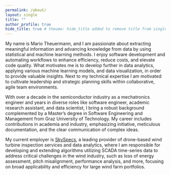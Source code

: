 ```yaml
---
permalink: /about/
layout: single
title: ""
author_profile: true
hide_title: true # theuma: hide_title added to remove title from single.html layout
---
```


My name is Mario Theuermann, and I am passionate about extracting meaningful information and advancing knowledge from data by using statistical and machine learning methods. I enjoy software development and automating workflows to enhance efficiency, reduce costs, and elevate code quality. What motivates me is to develop further in data analytics, applying various machine learning models, and data visualization, in order to provide valuable insights. Next to my technical expertise I am motivated to cultivate leadership and strategic planning skills within collaborative, agile team environments.

With over a decade in the semiconductor industry as a mechatronics engineer and years in diverse roles like software engineer, academic research assistant, and data scientist, I bring a robust background complemented by a Master’s degree in Software Engineering and Management from Graz University of Technology. My career includes contributions in academia and industry, emphasizing initiative, meticulous documentation, and the clear communication of complex ideas.

<!-- With over a decade in the semiconductor industry, a degree in Software Engineering and Management from Graz University of Technology and roles across software development, academic research, and data science, my career includes contributions in academia and industry, emphasizing initiative, meticulous documentation, and the clear communication of complex ideas. -->

My current employer is [SkySpecs](https://www.skyspecs.com), a leading provider of drone-based wind turbine inspection services and data analytics, where I am responsible for developing and extending algorithms utilizing SCADA time-series data to address critical challenges in the wind industry, such as loss of energy assessment, pitch misalignment, performance analysis, and more, focusing on broad applicability and efficiency for large wind farm portfolios.
